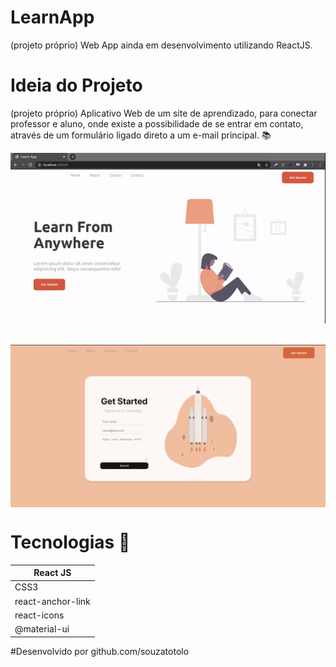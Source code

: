 # LearnApp

(projeto próprio) Web App ainda em desenvolvimento utilizando ReactJS.
<br>

# Ideia do Projeto
(projeto próprio) Aplicativo Web de um site de aprendizado, para conectar professor e aluno, onde existe a possibilidade de se entrar em contato, através de um formulário ligado direto a um e-mail principal. :books:

<img align="center" alt="HealthApp" src="src/assets/LearnApp.gif" width="600px" />
<br>
<br>
<br>
<img align="center" alt="HealthApp" src="src/assets/Learnform.png" width="600px" />




# Tecnologias :iphone:

<table>
<thead>
<th>React JS </th>
</thead>
<tr>
<td>CSS3</td>
</tr>
<tr>
<td>react-anchor-link</td>
</tr>
 <tr>
<td>react-icons</td>
</tr>
 <tr>
<td>@material-ui</td>
</tr>
</table>

#Desenvolvido por github.com/souzatotolo
